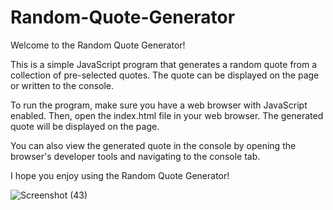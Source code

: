 # Random-Quote-Generator
Welcome to the Random Quote Generator!

This is a simple JavaScript program that generates a random quote from a collection of pre-selected quotes. The quote can be displayed on the page or written to the console.

To run the program, make sure you have a web browser with JavaScript enabled. Then, open the index.html file in your web browser. The generated quote will be displayed on the page.

You can also view the generated quote in the console by opening the browser's developer tools and navigating to the console tab.

I hope you enjoy using the Random Quote Generator!

![Screenshot (43)](https://user-images.githubusercontent.com/56164343/181766006-11953060-1410-4e97-a343-c5668d8e206b.png)
